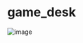 # game_desk
![image](https://github.com/voolga/game_desk/assets/88053873/39015733-b2ca-4f45-a049-07c84816c141)
